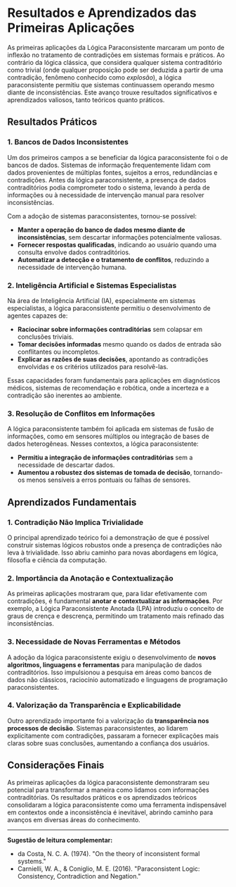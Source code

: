 
# Resultados e Aprendizados das Primeiras Aplicações

As primeiras aplicações da Lógica Paraconsistente marcaram um ponto de inflexão no tratamento de contradições em sistemas formais e práticos. Ao contrário da lógica clássica, que considera qualquer sistema contraditório como trivial (onde qualquer proposição pode ser deduzida a partir de uma contradição, fenômeno conhecido como *explosão*), a lógica paraconsistente permitiu que sistemas continuassem operando mesmo diante de inconsistências. Este avanço trouxe resultados significativos e aprendizados valiosos, tanto teóricos quanto práticos.

## Resultados Práticos

### 1. Bancos de Dados Inconsistentes

Um dos primeiros campos a se beneficiar da lógica paraconsistente foi o de bancos de dados. Sistemas de informação frequentemente lidam com dados provenientes de múltiplas fontes, sujeitos a erros, redundâncias e contradições. Antes da lógica paraconsistente, a presença de dados contraditórios podia comprometer todo o sistema, levando à perda de informações ou à necessidade de intervenção manual para resolver inconsistências.

Com a adoção de sistemas paraconsistentes, tornou-se possível:

- **Manter a operação do banco de dados mesmo diante de inconsistências**, sem descartar informações potencialmente valiosas.
- **Fornecer respostas qualificadas**, indicando ao usuário quando uma consulta envolve dados contraditórios.
- **Automatizar a detecção e o tratamento de conflitos**, reduzindo a necessidade de intervenção humana.

### 2. Inteligência Artificial e Sistemas Especialistas

Na área de Inteligência Artificial (IA), especialmente em sistemas especialistas, a lógica paraconsistente permitiu o desenvolvimento de agentes capazes de:

- **Raciocinar sobre informações contraditórias** sem colapsar em conclusões triviais.
- **Tomar decisões informadas** mesmo quando os dados de entrada são conflitantes ou incompletos.
- **Explicar as razões de suas decisões**, apontando as contradições envolvidas e os critérios utilizados para resolvê-las.

Essas capacidades foram fundamentais para aplicações em diagnósticos médicos, sistemas de recomendação e robótica, onde a incerteza e a contradição são inerentes ao ambiente.

### 3. Resolução de Conflitos em Informações

A lógica paraconsistente também foi aplicada em sistemas de fusão de informações, como em sensores múltiplos ou integração de bases de dados heterogêneas. Nesses contextos, a lógica paraconsistente:

- **Permitiu a integração de informações contraditórias** sem a necessidade de descartar dados.
- **Aumentou a robustez dos sistemas de tomada de decisão**, tornando-os menos sensíveis a erros pontuais ou falhas de sensores.

## Aprendizados Fundamentais

### 1. Contradição Não Implica Trivialidade

O principal aprendizado teórico foi a demonstração de que é possível construir sistemas lógicos robustos onde a presença de contradições não leva à trivialidade. Isso abriu caminho para novas abordagens em lógica, filosofia e ciência da computação.

### 2. Importância da Anotação e Contextualização

As primeiras aplicações mostraram que, para lidar efetivamente com contradições, é fundamental **anotar e contextualizar as informações**. Por exemplo, a Lógica Paraconsistente Anotada (LPA) introduziu o conceito de graus de crença e descrença, permitindo um tratamento mais refinado das inconsistências.

### 3. Necessidade de Novas Ferramentas e Métodos

A adoção da lógica paraconsistente exigiu o desenvolvimento de **novos algoritmos, linguagens e ferramentas** para manipulação de dados contraditórios. Isso impulsionou a pesquisa em áreas como bancos de dados não clássicos, raciocínio automatizado e linguagens de programação paraconsistentes.

### 4. Valorização da Transparência e Explicabilidade

Outro aprendizado importante foi a valorização da **transparência nos processos de decisão**. Sistemas paraconsistentes, ao lidarem explicitamente com contradições, passaram a fornecer explicações mais claras sobre suas conclusões, aumentando a confiança dos usuários.

## Considerações Finais

As primeiras aplicações da lógica paraconsistente demonstraram seu potencial para transformar a maneira como lidamos com informações contraditórias. Os resultados práticos e os aprendizados teóricos consolidaram a lógica paraconsistente como uma ferramenta indispensável em contextos onde a inconsistência é inevitável, abrindo caminho para avanços em diversas áreas do conhecimento.

___
**Sugestão de leitura complementar:**  
- da Costa, N. C. A. (1974). "On the theory of inconsistent formal systems."  
- Carnielli, W. A., & Coniglio, M. E. (2016). "Paraconsistent Logic: Consistency, Contradiction and Negation."

